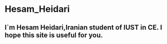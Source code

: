 # Hesam_Heidari
## I`m Hesam Heidari,Iranian student of IUST in CE. I hope this site is useful for you.
